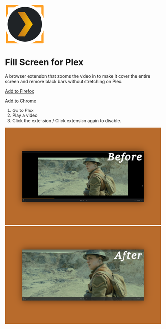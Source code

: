 ![Fill Screen for Plex](https://github.com/0yz/fill-screen-for-plex/blob/main/chrome/icons/icon-128.png?raw=true)

# Fill Screen for Plex
 	
A browser extension that zooms the video in to make it cover the entire screen and remove black bars without stretching on Plex.

[Add to Firefox](https://addons.mozilla.org/de/firefox/addon/fill-screen-for-plex/)

[Add to Chrome](https://chromewebstore.google.com/detail/fill-screen-for-plex/ndoebjdlhlehlhnfbimiailngggohmni)

1. Go to Plex
2. Play a video
3. Click the extension / Click extension again to disable.



![before](https://github.com/0yz/fill-screen-for-plex/blob/main/screenshot-1.png?raw=true)
![after](https://github.com/0yz/fill-screen-for-plex/blob/main/screenshot-2.png?raw=true)
